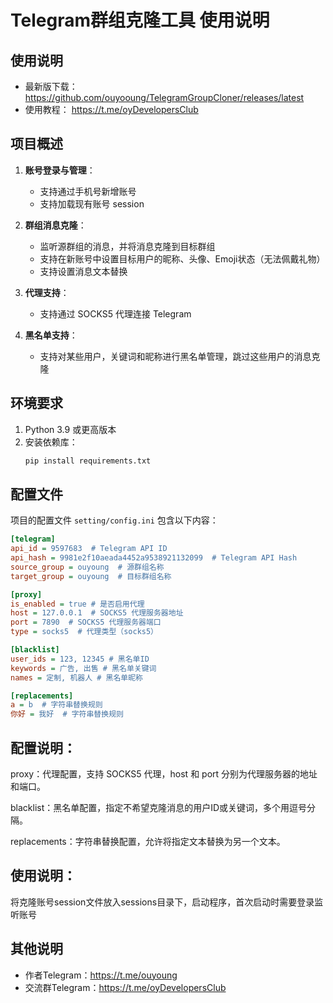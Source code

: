 # Telegram群组克隆工具 使用说明

## 使用说明
- 最新版下载：https://github.com/ouyooung/TelegramGroupCloner/releases/latest
- 使用教程： https://t.me/oyDevelopersClub

## 项目概述
1. **账号登录与管理**：
    - 支持通过手机号新增账号
    - 支持加载现有账号 session

2. **群组消息克隆**：
    - 监听源群组的消息，并将消息克隆到目标群组
    - 支持在新账号中设置目标用户的昵称、头像、Emoji状态（无法佩戴礼物）
    - 支持设置消息文本替换

3. **代理支持**：
    - 支持通过 SOCKS5 代理连接 Telegram

4. **黑名单支持**：
    - 支持对某些用户，关键词和昵称进行黑名单管理，跳过这些用户的消息克隆

## 环境要求

1. Python 3.9 或更高版本
2. 安装依赖库：
    ```bash
    pip install requirements.txt
    ```

## 配置文件

项目的配置文件 `setting/config.ini` 包含以下内容：

```ini
[telegram]
api_id = 9597683  # Telegram API ID
api_hash = 9981e2f10aeada4452a9538921132099  # Telegram API Hash
source_group = ouyoung  # 源群组名称
target_group = ouyoung  # 目标群组名称

[proxy]
is_enabled = true # 是否启用代理
host = 127.0.0.1  # SOCKS5 代理服务器地址
port = 7890  # SOCKS5 代理服务器端口
type = socks5  # 代理类型（socks5）

[blacklist]
user_ids = 123, 12345 # 黑名单ID
keywords = 广告, 出售 # 黑名单关键词
names = 定制, 机器人 # 黑名单昵称

[replacements]
a = b  # 字符串替换规则
你好 = 我好  # 字符串替换规则
```

## 配置说明：

proxy：代理配置，支持 SOCKS5 代理，host 和 port 分别为代理服务器的地址和端口。

blacklist：黑名单配置，指定不希望克隆消息的用户ID或关键词，多个用逗号分隔。

replacements：字符串替换配置，允许将指定文本替换为另一个文本。

## 使用说明：
将克隆账号session文件放入sessions目录下，启动程序，首次启动时需要登录监听账号

## 其他说明
- 作者Telegram：https://t.me/ouyoung
- 交流群Telegram：https://t.me/oyDevelopersClub

